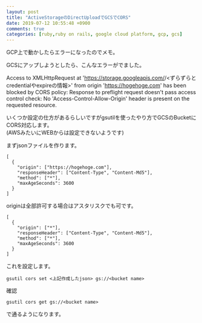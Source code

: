 ```yaml
---
layout: post
title: "ActiveStorageのDirectUploadでGCSでCORS"
date: 2019-07-12 10:55:48 +0900
comments: true
categories: [ruby,ruby on rails, google cloud platform, gcp, gcs]
---
```


GCP上で動かしたらエラーになったのでメモ。  

<!-- more -->
  
<script async src="//pagead2.googlesyndication.com/pagead/js/adsbygoogle.js"></script>
<ins class="adsbygoogle"
     style="display:block; text-align:center;"
     data-ad-layout="in-article"
     data-ad-format="fluid"
     data-ad-client="ca-pub-7039502723411845"
     data-ad-slot="8206045005"></ins>
<script>
     (adsbygoogle = window.adsbygoogle || []).push({});
</script>

GCSにアップしようとしたら、こんなエラーがでました。  

Access to XMLHttpRequest at 'https://storage.googleapis.com/<BUCKET NAME>/<ずらずらとcredentialやexpireの情報>' from origin 'https://hogehoge.com' has been blocked by CORS policy: Response to preflight request doesn't pass access control check: No 'Access-Control-Allow-Origin' header is present on the requested resource.  
  
いくつか設定の仕方があるらしいですがgsutilを使ったやり方でGCSのBucketにCORS対応します。  
(AWSみたいにWEBからは設定できないようです)  
  
まずjsonファイルを作ります。  

```
[
  {
    "origin": ["https://hogehoge.com"],
    "responseHeader": ["Content-Type", "Content-Md5"],
    "method": ["*"],
    "maxAgeSeconds": 3600
  }
]
```

originは全部許可する場合はアスタリスクでも可です。  
```
[
  {
    "origin": ["*"],
    "responseHeader": ["Content-Type", "Content-Md5"],
    "method": ["*"],
    "maxAgeSeconds": 3600
  }
]
```

これを設定します。  
```
gsutil cors set <上記作成したjson> gs://<bucket name>  
```
  
確認  
```
gsutil cors get gs://<bucket name>  
```
  
で通るようになります。  
